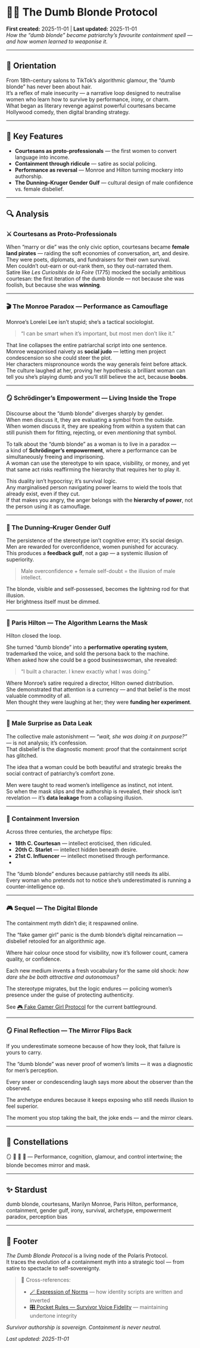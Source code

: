 # 💇‍♀️ The Dumb Blonde Protocol  
**First created:** 2025-11-01 | **Last updated:** 2025-11-01  
*How the “dumb blonde” became patriarchy’s favourite containment spell — and how women learned to weaponise it.*
<!--G-d please can you make me a man next time. I would like to see just how much of this is testosterone, and just how much of this is the socialisation into overconfidence and stupidity. See also the endless questions of "gamer girls" and the pathological need to undermine their "knowledge" of games in purity testing "20 questions of niche fandom lore". Get. A. Life.-->
---

## 🧭 Orientation  
From 18th-century salons to TikTok’s algorithmic glamour, the “dumb blonde” has never been about hair.  
It’s a reflex of male insecurity — a narrative loop designed to neutralise women who learn how to survive by performance, irony, or charm.  
What began as literary revenge against powerful courtesans became Hollywood comedy, then digital branding strategy.

---

## 🧩 Key Features  
- **Courtesans as proto-professionals** — the first women to convert language into income.  
- **Containment through ridicule** — satire as social policing.  
- **Performance as reversal** — Monroe and Hilton turning mockery into authorship.  
- **The Dunning–Kruger Gender Gulf** — cultural design of male confidence vs. female disbelief.  

---

## 🔍 Analysis  

### ⚔️ Courtesans as Proto-Professionals  
When “marry or die” was the only civic option, courtesans became **female land pirates** — raiding the soft economies of conversation, art, and desire.  
They were poets, diplomats, and fundraisers for their own survival.  
Men couldn’t out-earn or out-rank them, so they out-narrated them.  
Satire like *Les Curiosités de la Foire* (1775) mocked the socially ambitious courtesan: the first iteration of the dumb blonde — not because she was foolish, but because she was **winning**.

---

### 🎬 The Monroe Paradox — Performance as Camouflage  
Monroe’s Lorelei Lee isn’t stupid; she’s a tactical sociologist.  

> “I can be smart when it’s important, but most men don’t like it.”

That line collapses the entire patriarchal script into one sentence.  
Monroe weaponised naivety as **social judo** — letting men project condescension so she could steer the plot.  
Her characters mispronounce words the way generals feint before attack.  
The culture laughed at her, proving her hypothesis: a brilliant woman can tell you she’s playing dumb and you’ll still believe the act, because **boobs**.

---

### 🪞 Schrödinger’s Empowerment — Living Inside the Trope  
Discourse about the “dumb blonde” diverges sharply by gender.  
When men discuss it, they are evaluating a symbol from the outside.  
When women discuss it, they are speaking from within a system that can still punish them for fitting, rejecting, or even *mentioning* that symbol.  

To talk about the “dumb blonde” as a woman is to live in a paradox —  
a kind of **Schrödinger’s empowerment**, where a performance can be simultaneously freeing and imprisoning.  
A woman can use the stereotype to win space, visibility, or money, and yet that same act risks reaffirming the hierarchy that requires her to play it.  

This duality isn’t hypocrisy; it’s survival logic.  
Any marginalised person navigating power learns to wield the tools that already exist, even if they cut.  
If that makes you angry, the anger belongs with the **hierarchy of power**, not the person using it as camouflage.

---

### 🧠 The Dunning–Kruger Gender Gulf  
The persistence of the stereotype isn’t cognitive error; it’s social design.  
Men are rewarded for overconfidence, women punished for accuracy.  
This produces a **feedback gulf**, not a gap — a systemic illusion of superiority.  

> Male overconfidence + female self-doubt = the illusion of male intellect.

The blonde, visible and self-possessed, becomes the lightning rod for that illusion.  
Her brightness itself must be dimmed.

---

### 📱 Paris Hilton — The Algorithm Learns the Mask  
Hilton closed the loop.  

She turned “dumb blonde” into a **performative operating system**, trademarked the voice, and sold the persona back to the machine.  
When asked how she could be a good businesswoman, she revealed:  

> “I built a character. I knew exactly what I was doing.”

Where Monroe’s satire required a director, Hilton owned distribution.  
She demonstrated that attention is a currency — and that belief is the most valuable commodity of all.  
Men thought they were laughing at her; they were **funding her experiment**.

---

### 🤯 Male Surprise as Data Leak  
The collective male astonishment — *“wait, she was doing it on purpose?”* — is not analysis; it’s confession.  
That disbelief is the diagnostic moment: proof that the containment script has glitched.  

The idea that a woman could be both beautiful and strategic breaks the social contract of patriarchy’s comfort zone.  

Men were taught to read women’s intelligence as instinct, not intent.  
So when the mask slips and the authorship is revealed, their shock isn’t revelation — it’s **data leakage** from a collapsing illusion.  

---

### 💫 Containment Inversion  
Across three centuries, the archetype flips:  
- **18th C. Courtesan** — intellect eroticised, then ridiculed.  
- **20th C. Starlet** — intellect hidden beneath desire.  
- **21st C. Influencer** — intellect monetised through performance.
- 
The “dumb blonde” endures because patriarchy still needs its alibi.  
Every woman who pretends not to notice she’s underestimated is running a counter-intelligence op.

---

### 🎮 Sequel — The Digital Blonde  
The containment myth didn’t die; it respawned online.  

The “fake gamer girl” panic is the dumb blonde’s digital reincarnation — disbelief retooled for an algorithmic age.  

Where hair colour once stood for visibility, now it’s follower count, camera quality, or confidence.  

Each new medium invents a fresh vocabulary for the same old shock: *how dare she be both attractive and autonomous?*  

The stereotype migrates, but the logic endures — policing women’s presence under the guise of protecting authenticity.  

See [🎮 Fake Gamer Girl Protocol](./🎮_fake_gamer_girl_protocol.md) for the current battleground.  

---

### 🪞 Final Reflection — The Mirror Flips Back  
If you underestimate someone because of how they look, that failure is yours to carry.  

The “dumb blonde” was never proof of women’s limits — it was a diagnostic for men’s perception.  

Every sneer or condescending laugh says more about the observer than the observed.  

The archetype endures because it keeps exposing who still needs illusion to feel superior.  

The moment you stop taking the bait, the joke ends — and the mirror clears.

---

## 🌌 Constellations  
🪞 🧠 💄 📱 — Performance, cognition, glamour, and control intertwine; the blonde becomes mirror and mask.

---

## ✨ Stardust  
dumb blonde, courtesans, Marilyn Monroe, Paris Hilton, performance, containment, gender gulf, irony, survival, archetype, empowerment paradox, perception bias

---

## 🏮 Footer  
*The Dumb Blonde Protocol* is a living node of the Polaris Protocol.  
It traces the evolution of a containment myth into a strategic tool — from satire to spectacle to self-sovereignty.  

> 📡 Cross-references:  
> - [🪄 Expression of Norms](../🪄_Expression_Of_Norms/) — how identity scripts are written and inverted  
> - [🎛️ Pocket Rules — Survivor Voice Fidelity](../../🎛️_pocket_rules_survivor_voice_fidelity.md) — maintaining undertone integrity  

*Survivor authorship is sovereign. Containment is never neutral.*  

_Last updated: 2025-11-01_
